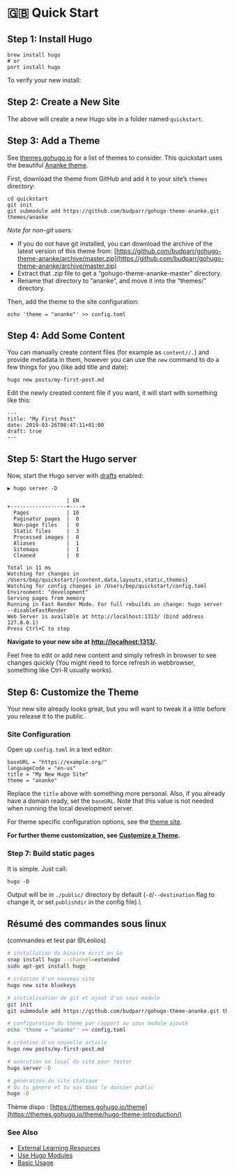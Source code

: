 # 🇬🇧 Quick Start

## Step 1: Install Hugo  <a href="#step-1-install-hugo" id="step-1-install-hugo"></a>

```
brew install hugo
# or
port install hugo
```

To verify your new install:

## Step 2: Create a New Site  <a href="#step-2-create-a-new-site" id="step-2-create-a-new-site"></a>

The above will create a new Hugo site in a folder named `quickstart`.

## Step 3: Add a Theme  <a href="#step-3-add-a-theme" id="step-3-add-a-theme"></a>

See [themes.gohugo.io](https://themes.gohugo.io) for a list of themes to consider. This quickstart uses the beautiful [Ananke theme](https://themes.gohugo.io/gohugo-theme-ananke/).

First, download the theme from GitHub and add it to your site’s `themes` directory:

```
cd quickstart
git init
git submodule add https://github.com/budparr/gohugo-theme-ananke.git themes/ananke
```

_Note for non-git users:_

* If you do not have git installed, you can download the archive of the latest version of this theme from: [https://github.com/budparr/gohugo-theme-ananke/archive/master.zip](https://github.com/budparr/gohugo-theme-ananke/archive/master.zip)
* Extract that .zip file to get a “gohugo-theme-ananke-master” directory.
* Rename that directory to “ananke”, and move it into the “themes/” directory.

Then, add the theme to the site configuration:

```
echo 'theme = "ananke"' >> config.toml
```

## Step 4: Add Some Content  <a href="#step-4-add-some-content" id="step-4-add-some-content"></a>

You can manually create content files (for example as `content//.`) and provide metadata in them, however you can use the `new` command to do a few things for you (like add title and date):

```
hugo new posts/my-first-post.md
```

Edit the newly created content file if you want, it will start with something like this:

```
---
title: "My First Post"
date: 2019-03-26T08:47:11+01:00
draft: true
---

```

## Step 5: Start the Hugo server  <a href="#step-5-start-the-hugo-server" id="step-5-start-the-hugo-server"></a>

Now, start the Hugo server with [drafts](https://gohugo.io/getting-started/usage/#draft-future-and-expired-content) enabled:

```
▶ hugo server -D

                   | EN
+------------------+----+
  Pages            | 10
  Paginator pages  |  0
  Non-page files   |  0
  Static files     |  3
  Processed images |  0
  Aliases          |  1
  Sitemaps         |  1
  Cleaned          |  0

Total in 11 ms
Watching for changes in /Users/bep/quickstart/{content,data,layouts,static,themes}
Watching for config changes in /Users/bep/quickstart/config.toml
Environment: "development"
Serving pages from memory
Running in Fast Render Mode. For full rebuilds on change: hugo server --disableFastRender
Web Server is available at http://localhost:1313/ (bind address 127.0.0.1)
Press Ctrl+C to stop
```

**Navigate to your new site at** [**http://localhost:1313/**](http://localhost:1313)**.**

Feel free to edit or add new content and simply refresh in browser to see changes quickly (You might need to force refresh in webbrowser, something like Ctrl-R usually works).

## Step 6: Customize the Theme  <a href="#step-6-customize-the-theme" id="step-6-customize-the-theme"></a>

Your new site already looks great, but you will want to tweak it a little before you release it to the public.

### Site Configuration  <a href="#site-configuration" id="site-configuration"></a>

Open up `config.toml` in a text editor:

```
baseURL = "https://example.org/"
languageCode = "en-us"
title = "My New Hugo Site"
theme = "ananke"
```

Replace the `title` above with something more personal. Also, if you already have a domain ready, set the `baseURL`. Note that this value is not needed when running the local development server.

For theme specific configuration options, see the [theme site](https://github.com/budparr/gohugo-theme-ananke).

**For further theme customization, see** [**Customize a Theme**](https://gohugo.io/themes/customizing/)**.**

### Step 7: Build static pages  <a href="#step-7-build-static-pages" id="step-7-build-static-pages"></a>

It is simple. Just call:

```
hugo -D
```

Output will be in `./public/` directory by default (`-d`/`--destination` flag to change it, or set `publishdir` in the config file).\


## Résumé des commandes sous linux

(commandes et test par @Léolios)

```bash
# installation du binaire écrit en Go
snap install hugo --channel=extended
sudo apt-get install hugo

# création d'un nouveau site
hugo new site bluekeys

# initialisation de git et ajout d'un sous module
git init
git submodule add https://github.com/budparr/gohugo-theme-ananke.git themes/ananke

# configuration du thème par rapport au sous module ajouté
echo 'theme = "ananke"' >> config.toml

# création d'un nouvelle article
hugo new posts/my-first-post.md

# exécution en local du site pour tester
hugo server -D

# génération du site statique
# Ou tu génére et tu vas dans le dossier public 
hugo -D
```

Thème dispo : [https://themes.gohugo.io/theme](https://themes.gohugo.io/theme/hugo-theme-introduction/)

### See Also

* [External Learning Resources](https://gohugo.io/getting-started/external-learning-resources/)
* [Use Hugo Modules](https://gohugo.io/hugo-modules/use-modules/)
* [Basic Usage](https://gohugo.io/getting-started/usage/)
